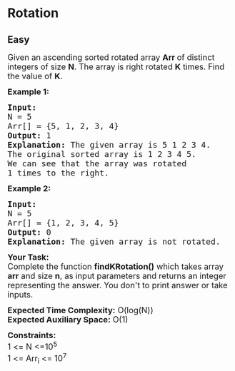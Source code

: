 # Rotation
##  Easy 
<div class="problem-statement">
                <p></p><p><span style="font-size:18px">Given an ascending&nbsp;sorted rotated&nbsp;array&nbsp;<strong>Arr&nbsp;</strong>of distinct integers&nbsp;of size <strong>N</strong>. The array is right rotated <strong>K</strong>&nbsp;times. Find the value of <strong>K</strong>.</span></p>

<p><span style="font-size:18px"><strong>Example 1:</strong></span></p>

<pre><span style="font-size:18px"><strong>Input:
</strong>N = 5
Arr[] = {5, 1, 2, 3, 4}
<strong>Output:</strong> 1
<strong>Explanation:</strong> The given array is 5 1 2 3 4. 
The original sorted array is 1 2 3 4 5. 
We can see that the array was rotated 
1 times to the right.
</span></pre>

<p><span style="font-size:18px"><strong>Example 2:</strong></span></p>

<pre><span style="font-size:18px"><strong>Input:
</strong>N = 5
Arr[] = {1, 2, 3, 4, 5}
<strong>Output:</strong> 0
<strong>Explanation:</strong>&nbsp;The given array is not rotated.
</span></pre>

<p><span style="font-size:18px"><strong>Your Task:</strong><br>
Complete the function <strong>findKRotation()</strong>&nbsp;which takes array <strong>arr</strong> and size&nbsp;<strong>n</strong>,&nbsp;as input parameters&nbsp;and returns an integer representing the answer.&nbsp;You don't to print answer or take inputs.</span></p>

<p><span style="font-size:18px"><strong>Expected Time Complexity:</strong>&nbsp;O(log(N))<br>
<strong>Expected Auxiliary Space:</strong>&nbsp;O(1)</span></p>

<p><span style="font-size:18px"><strong>Constraints:</strong><br>
1 &lt;= N &lt;=10<sup>5</sup><br>
1 &lt;= Arr<sub>i</sub> &lt;= 10<sup>7</sup></span></p>

<p>&nbsp;</p>
 <p></p>
            </div>